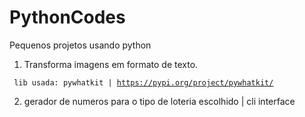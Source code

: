 # PythonCodes
Pequenos projetos usando python

  1. Transforma imagens em formato de texto.
    
  <code> lib  usada: pywhatkit   |   https://pypi.org/project/pywhatkit/ </code>
  
  2. gerador de numeros para o tipo de loteria escolhido | cli interface
